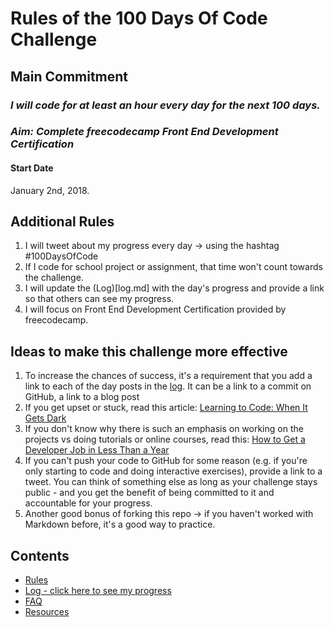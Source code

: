 # Rules of the 100 Days Of Code Challenge

## Main Commitment
### *I will code for at least an hour every day for the next 100 days.*
### *Aim: Complete freecodecamp Front End Development Certification*

#### Start Date
January 2nd, 2018. 

## Additional Rules
1. I will tweet about my progress every day -> using the hashtag #100DaysOfCode
2. If I code for school project or assignment, that time won't count towards the challenge.
3. I will update the (Log)[log.md] with the day's progress and provide a link so that others can see my progress.
4. I will focus on Front End Development Certification provided by freecodecamp.


## Ideas to make this challenge more effective
1. To increase the chances of success, it's a requirement that you add a link to each of the day posts in the [log](log.md). It can be a link to a commit on GitHub, a link to a blog post
2. If you get upset or stuck, read this article: [Learning to Code: When It Gets Dark](https://medium.freecodecamp.com/learning-to-code-when-it-gets-dark-e485edfb58fd)
3. If you don't know why there is such an emphasis on working on the projects vs doing tutorials or online courses, read this: [How to Get a Developer Job in Less Than a Year](https://medium.freecodecamp.com/how-to-get-a-developer-job-in-less-than-a-year-c27bbfe71645)
4. If you can't push your code to GitHub for some reason (e.g. if you're only starting to code and doing interactive exercises), provide a link to a tweet. You can think of something else as long as your challenge stays public - and you get the benefit of being committed to it and accountable for your progress.
5. Another good bonus of forking this repo -> if you haven't worked with Markdown before, it's a good way to practice.

## Contents
* [Rules](rules.md)
* [Log - click here to see my progress](log.md)
* [FAQ](FAQ.md)
* [Resources](resources.md)
